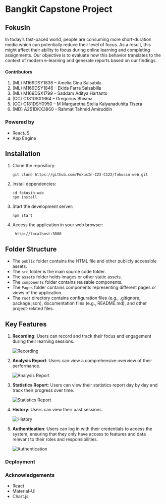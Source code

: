 # Bangkit Capstone Project 

## FokusIn

In today’s fast-paced world, people are consuming more short-duration media which can potentially reduce their level of focus. As a result, this might affect their ability to focus during online learning and completing assignments. Our objective is to evaluate how this behavior translates to the context of modern e-learning and generate reports based on our findings.

#### Contributors
1. (ML) M169DSY1838 – Amelia Gina Salsabila
2. (ML) M169DSY1846 – Ekida Farra Salsabiila
3. (ML) M169DSX1799 – Saddam Aditya Hartanto
4. (CC) C181DSX1664 – Gregorius Bhisma 
5. (CC) C181DSY0950 – M Margaretha Stella Kalyanaduhita Tisera 
6. (MD) A251DKX3860 – Rahmat Tahmid Amiruddin

### Powered by
- ReactJS
- App Engine

## Installation

1. Clone the repository:

   ```shell
   git clone https://github.com/FokusIn-C23-C122/fokusin-web.git
    ```

2. Install dependencies:

   ```shell
   cd fokusin-web
   npm install
    ```

3. Start the development server:
    ```shell
   npm start
    ```

4. Access the application in your web browser:
   ```shell
    http://localhost:3000
   ```

## Folder Structure

* The `public` folder contains the HTML file and other publicly accessible assets.
* The `src` folder is the main source code folder.
* The `assets` folder holds images or other static assets.
* The `components` folder contains reusable components.
* The `Pages` folder contains components representing different pages or views of the application.
* The `root` directory contains configuration files (e.g., .gitignore, package.json), documentation files (e.g., README.md), and other project-related files.

## Key Features

1. **Recording**: Users can record and track their focus and engagement during their learning sessions.

   ![Recording](https://github.com/FokusIn-C23-C122/fokusin-web/assets/79438432/2488c502-7193-4e1a-9636-a07e734c4317)

2. **Analysis Report**: Users can view a comprehensive overview of their performance.

   ![Analysis Report](https://github.com/FokusIn-C23-C122/fokusin-web/assets/79438432/fa9b79d1-0132-43fe-b391-cf0da21dd6cd)

3. **Statistics Report**: Users can view their statistics report day by day and track their progress over time.

   ![Statistics Report](https://github.com/FokusIn-C23-C122/fokusin-web/assets/79438432/e175669c-1a58-44f9-ace0-a3d89c244edb)

4. **History**: Users can view their past sessions.

   ![History](https://github.com/FokusIn-C23-C122/fokusin-web/assets/79438432/25e4b307-47fe-4b7d-894d-4a428b5ce94d)

5. **Authentication**: Users can log in with their credentials to access the system, ensuring that they only have access to features and data relevant to their roles and responsibilities.

   ![Authentication](https://github.com/FokusIn-C23-C122/fokusin-web/assets/79438432/8cc869fd-4c99-4907-9539-d5420932d054)


### Deployment


### Acknowledgements
- React
- Material-UI
- Chart.js
